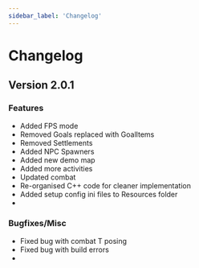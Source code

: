 ```yaml
---
sidebar_label: 'Changelog'
---
```


# Changelog

## Version 2.0.1

### Features
- Added FPS mode
- Removed Goals replaced with GoalItems
- Removed Settlements
- Added NPC Spawners
- Added new demo map
- Added more activities
- Updated combat
- Re-organised C++ code for cleaner implementation
- Added setup config ini files to Resources folder
- 

### Bugfixes/Misc
- Fixed bug with combat T posing
- Fixed bug with build errors
- 